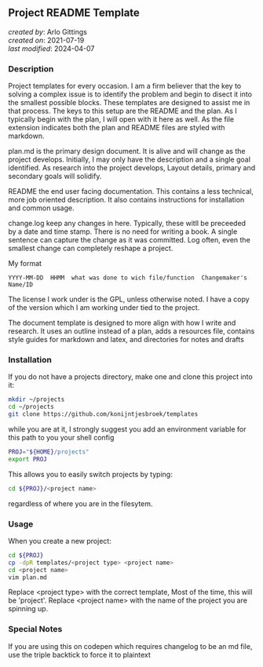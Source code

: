 ## Project README Template
_created by_: Arlo Gittings  
_created on_: 2021-07-19  
_last modified_: 2024-04-07
### Description
Project templates for every occasion. I am a firm believer that the key to 
solving a complex issue is to identify the problem and begin to disect it into
the smallest possible blocks. These templates are designed to assist me in that
process. The keys to this setup are the README and the plan. As I typically
begin with the plan, I will open with it here as well. As the file extension
indicates both the plan and README files are styled with markdown.

plan.md is the primary design document. It is alive and will change as the 
project develops. Initially, I may only have the description and a single goal
identified. As research into the project develops, Layout details, primary and
secondary goals will solidify.

README the end user facing documentation. This contains a less technical, more
job oriented description. It also contains instructions for installation and
common usage.

change.log keep any changes in here. Typically, these witll be preceeded by a
date and time stamp. There is no need for writing a book. A single sentence can
capture the change as it was committed. Log often, even the smallest change can
completely reshape a project.

My format
```
YYYY-MM-DD  HHMM  what was done to wich file/function  Changemaker's Name/ID
````
The license I work under is the GPL, unless otherwise noted. I have a copy of
the version which I am working under tied to the project.

The document template is designed to more align with how I write and research.
It uses an outline instead of a plan, adds a resources file, contains style
guides for markdown and latex, and directories for notes and drafts
### Installation
If you do not have a projects directory, make one and clone this project into
it:

```bash
mkdir ~/projects
cd ~/projects
git clone https://github.com/konijntjesbroek/templates
```

while you are at it, I strongly suggest you add an environment variable for 
this path to you your shell config

```bash
PROJ="${HOME}/projects"
export PROJ
```
This allows you to easily switch projects by typing:

```bash
cd ${PROJ}/<project name>
```
regardless of where you are in the filesytem.

### Usage
When you create a new project:
```bash
cd ${PROJ}
cp -dpR templates/<project type> <project name>
cd <project name>
vim plan.md
```

Replace \<project type\> with the correct template, Most of the time, this will be
'project'.
Replace \<project name\> with the name of the project you are spinning up.

### Special Notes
If you are using this on codepen which requires changelog to be an md file, use the triple backtick to force it to plaintext
